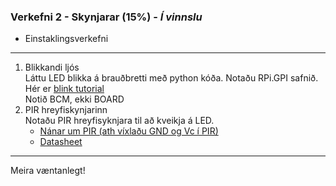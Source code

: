 ### Verkefni 2 - Skynjarar (15%) - **_Í vinnslu_**
- Einstaklingsverkefni

---

1. Blikkandi ljós <br>
Láttu LED blikka á brauðbretti með python kóða. Notaðu RPi.GPI safnið.<br>
Hér er [blink tutorial](https://raspberrypihq.com/making-a-led-blink-using-the-raspberry-pi-and-python/)<br>
Notið BCM, ekki BOARD
2. PIR hreyfiskynjarinn <br>
Notaðu PIR hreyfisyknjara til að kveikja á LED.
    - [Nánar um PIR (ath víxlaðu GND og Vc í PIR)](https://learn.adafruit.com/pir-passive-infrared-proximity-motion-sensor/overview)
    - [Datasheet](https://components101.com/hc-sr501-pir-sensor)

---

Meira væntanlegt!
